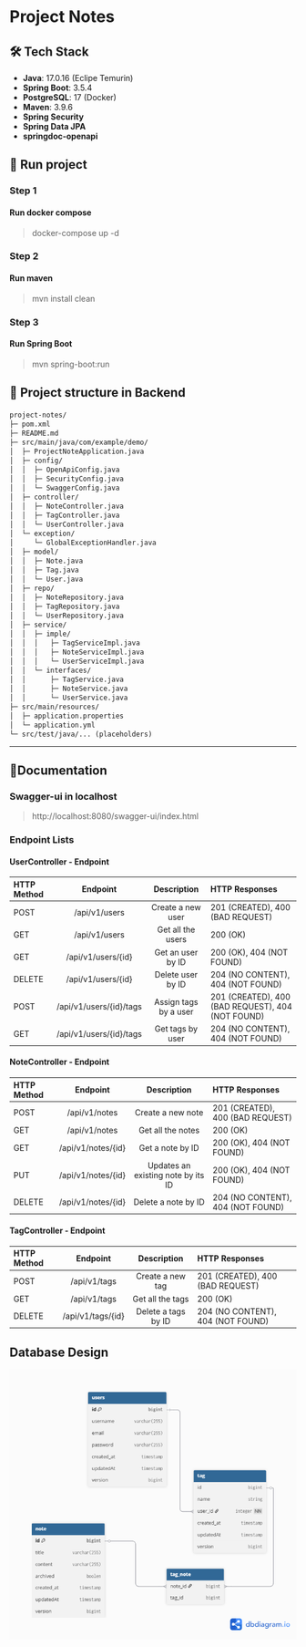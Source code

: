 # Project Notes

## 🛠 Tech Stack
- **Java**: 17.0.16 (Eclipe Temurin)
- **Spring Boot**: 3.5.4
- **PostgreSQL**: 17 (Docker)
- **Maven**: 3.9.6
- **Spring Security**
- **Spring Data JPA**
- **springdoc-openapi**

## 🚀 Run project
  ### Step 1
  #### Run docker compose 
  > docker-compose up -d
  
  ### Step 2
  #### Run maven 
  > mvn install clean

  ### Step 3
  #### Run Spring Boot
  > mvn spring-boot:run

## 🧱 Project structure in Backend
```
project-notes/
├─ pom.xml
├─ README.md
├─ src/main/java/com/example/demo/
│  ├─ ProjectNoteApplication.java
│  ├─ config/
│  │  ├─ OpenApiConfig.java
│  │  ├─ SecurityConfig.java
│  │  └─ SwaggerConfig.java
│  ├─ controller/
│  │  ├─ NoteController.java
│  │  ├─ TagController.java
│  │  └─ UserController.java
│  └─ exception/
│     └─ GlobalExceptionHandler.java
│  ├─ model/
│  │  ├─ Note.java
│  │  ├─ Tag.java
│  │  └─ User.java
│  ├─ repo/
│  │  ├─ NoteRepository.java
│  │  ├─ TagRepository.java
│  │  └─ UserRepository.java
│  ├─ service/
│  │  ├─ imple/
│  │  │   ├─ TagServiceImpl.java
│  │  │   ├─ NoteServiceImpl.java
│  │  │   └─ UserServiceImpl.java
│  │  └─ interfaces/
│  │      ├─ TagService.java
│  │      ├─ NoteService.java
│  │      └─ UserService.java
├─ src/main/resources/
│  ├─ application.properties
│  └─ application.yml
└─ src/test/java/... (placeholders)
```

---

## 📃Documentation
### Swagger-ui in localhost
> http://localhost:8080/swagger-ui/index.html
### Endpoint Lists
#### UserController - Endpoint
| HTTP Method | Endpoint | Description |  HTTP Responses |
| :---         |     :---:      |          :---: |          :--- |
| POST   | /api/v1/users     | Create a new user    | 201 (CREATED), 400 (BAD REQUEST) |
| GET     | /api/v1/users       | Get all the users      | 200 (OK) |
| GET     | /api/v1/users/{id}       | Get an user by ID      | 200 (OK), 404 (NOT FOUND) |
| DELETE     | /api/v1/users/{id}       | Delete user by ID      |  204 (NO CONTENT), 404 (NOT FOUND) |
| POST     | /api/v1/users/{id}/tags       | Assign tags by a user      |  201 (CREATED), 400 (BAD REQUEST), 404 (NOT FOUND) |
| GET     | /api/v1/users/{id}/tags     | Get tags by user      |  204 (NO CONTENT), 404 (NOT FOUND) |

#### NoteController - Endpoint
| HTTP Method | Endpoint | Description |  HTTP Responses |
| :---         |     :---:      |          :---: |          :--- |
| POST   | /api/v1/notes     | Create a new note    | 201 (CREATED), 400 (BAD REQUEST) |
| GET     | /api/v1/notes       | Get all the notes      | 200 (OK) |
| GET     | /api/v1/notes/{id}       | Get a note by ID      | 200 (OK), 404 (NOT FOUND) |
| PUT     | /api/v1/notes/{id}       | Updates an existing note by its ID      | 200 (OK), 404 (NOT FOUND) |
| DELETE     | /api/v1/notes/{id}       | Delete a note by ID      |  204 (NO CONTENT), 404 (NOT FOUND) |

#### TagController - Endpoint
| HTTP Method | Endpoint | Description |  HTTP Responses |
| :---         |     :---:      |          :---: |          :--- |
| POST   | /api/v1/tags     | Create a new tag    | 201 (CREATED), 400 (BAD REQUEST) |
| GET     | /api/v1/tags       | Get all the tags      | 200 (OK) |
| DELETE     | /api/v1/tags/{id}       | Delete a tags by ID      |  204 (NO CONTENT), 404 (NOT FOUND) |

## Database Design
![alt text](https://github.com/The-Rigo/project-notes/blob/main/assets/Project-Notes.png)
